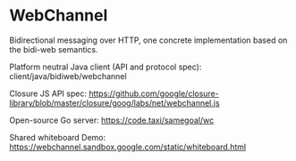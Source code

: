 # WebChannel
Bidirectional messaging over HTTP, one concrete implementation based on the bidi-web semantics.

Platform neutral Java client (API and protocol spec): client/java/bidiweb/webchannel

Closure JS API spec: https://github.com/google/closure-library/blob/master/closure/goog/labs/net/webchannel.js

Open-source Go server: https://code.taxi/samegoal/wc

Shared whiteboard Demo: https://webchannel.sandbox.google.com/static/whiteboard.html


